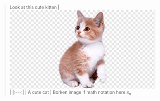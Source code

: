 
> Look at this cute kitten
> | ![kitten](./attachments/kitten.png) |
> |:---:|
> | A cute cat |
> Borken image if math notation here $x_n$